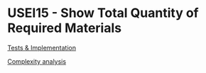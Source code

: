 # USEI15 - Show Total Quantity of Required Materials


[Tests & Implementation](04.tests-and-implementation/Readme.md)

[Complexity analysis](05.complexity-analysis/Readme.md)